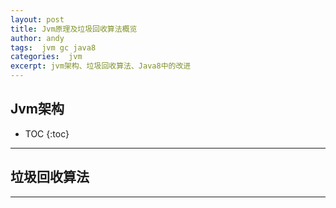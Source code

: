 ```yaml
---
layout: post
title: Jvm原理及垃圾回收算法概览
author: andy
tags:  jvm gc java8 
categories:  jvm
excerpt: jvm架构、垃圾回收算法、Java8中的改进
---
```



## Jvm架构

* TOC
{:toc}



---


## 垃圾回收算法



---





